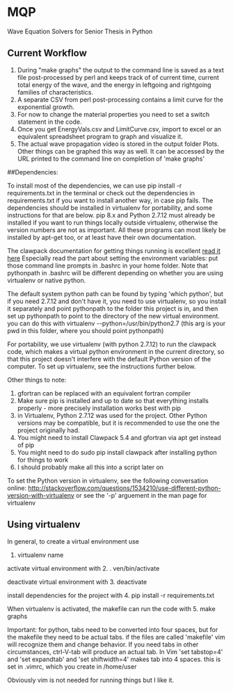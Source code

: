# MQP
Wave Equation Solvers for Senior Thesis in Python

## Current Workflow
1. During "make graphs" the output to the command line is saved as a text file post-processed by perl and keeps track of of current time, current total energy of the wave, and the energy in leftgoing and rightgoing families of characteristics.
2. A separate CSV from perl post-processing contains a limit curve for the exponential growth.
3. For now to change the material properties you need to set a switch statement in the code.
4. Once you get EnergyVals.csv and LimitCurve.csv, import to excel or an equivalent spreadsheet program to graph and visualize it.
5. The actual wave propagation video is stored in the output folder Plots. Other things can be graphed this way as well. It can be accessed by the URL printed to the command line on completion of 'make graphs'

##Dependencies:

To install most of the dependencies, we can use
pip install -r requirements.txt
in the terminal or check out the dependencies in requirements.txt if you want to install another way, in case pip fails. The dependencies should be installed in virtualenv for portability, and some instructions for that are below. pip 8.x and Python 2.7.12 must already be installed if you want to run things locally outside virtualenv, otherwise the version numbers are not as important. All these programs can most likely be installed by apt-get too, or at least have their own documentation.

The clawpack documentation for getting things running is excellent
[read it here](http://www.clawpack.org/installing.html#installation-instructions)
Especially read the part about setting the environment variables: put those
command line prompts in .bashrc in your home folder. Note that pythonpath in .bashrc will be different depending on whether you are using virtualenv or native python.

The default system python path can be found by typing 'which python', but if you need 2.7.12 and don't have it, you need to use virtualenv, so you install it separately and point pythonpath to the folder this project is in, and then set up pythonpath to point to the directory of the new virtual environment. you can do this with
virtualenv --python=/usr/bin/python2.7 (this arg is your pwd in this folder, where you should point pythonpath)

For portability, we use virtualenv (with python 2.7.12) to run the clawpack code, which makes a virtual python environment in the current directory, so that this project doesn't interfere with the default Python version of the computer. To set up virtualenv, see the instructions further below.




Other things to note:
1. gfortran can be replaced with an equivalent fortran compiler
2. Make sure pip is installed and up to date so that everything installs properly - more precisely installation works best with pip
3. in Virtualenv, Python 2.7.12 was used for the project. Other Python versions may be compatible, but it is recommended to use the one the project originally had.
4. You might need to install Clawpack 5.4  and gfortran via apt get instead of pip
5. You might need to do sudo pip install clawpack after installing python for things to work
6. I should probably make all this into a script later on

To set the Python version in virtualenv, see the following conversation online:
http://stackoverflow.com/questions/1534210/use-different-python-version-with-virtualenv
or see the '-p' arguement in the man page for virtualenv

## Using virtualenv
In general, to create a virtual environment use
1. virtualenv name

activate virtual environment with
2. . ven/bin/activate

deactivate virtual environment with
3. deactivate

install dependencies for the project with
4. pip install -r requirements.txt

When virtualenv is activated, the makefile can run the code with
5. make graphs

Important: for python, tabs need to be converted into four spaces, but for the makefile they need to be actual tabs. if the files are called 'makefile' vim will recognize them and change behavior. If you need tabs in other circumstances, ctrl-V-tab will produce an actual tab. In Vim 'set tabstop=4' and 'set expandtab' and 'set shiftwidth=4' makes tab into 4 spaces.
this is set in .vimrc, which you create in /home/user

Obviously vim is not needed for running things but I like it.
